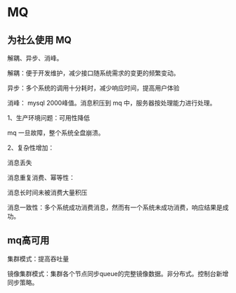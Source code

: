 # MQ

## 为社么使用 MQ

解耦、异步、消峰。

解耦：便于开发维护，减少接口随系统需求的变更的频繁变动。

异步：多个系统的调用十分耗时，减少响应时间，提高用户体验

消峰： mysql 2000峰值。消息积压到 mq 中，服务器按处理能力进行处理。



1、生产环境问题：可用性降低

mq 一旦故障，整个系统全盘崩溃。

2、复杂性增加：

消息丢失

消息重复消费、幂等性：

消息长时间未被消费大量积压

消息一致性：多个系统成功消费消息，然而有一个系统未成功消费，响应结果是成功。



## mq高可用

集群模式：提高吞吐量

镜像集群模式：集群各个节点同步queue的完整镜像数据。非分布式。控制台新增同步策略。

